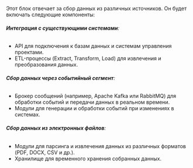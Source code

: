 Этот блок отвечает за сбор данных из различных источников. Он будет включать следующие компоненты:

###### **Интеграция с существующими системами**:
- API для подключения к базам данных и системам управления проектами.
- ETL-процессы (Extract, Transform, Load) для извлечения и преобразования данных.
###### **Сбор данных через событийный сегмент**:
- Брокер сообщений (например, Apache Kafka или RabbitMQ) для обработки событий и передачи данных в реальном времени.
- Модули для генерации и обработки событий при изменениях в системах.
###### **Сбор данных из электронных файлов**:
- Модули для парсинга и извлечения данных из различных форматов (PDF, DOCX, CSV и др.).
- Хранилище для временного хранения собранных данных.

